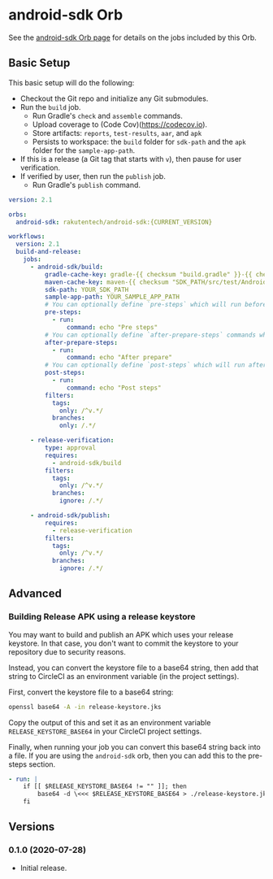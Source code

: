 # android-sdk Orb

See the [android-sdk Orb page](https://circleci.com/orbs/registry/orb/rakutentech/android-sdk) for details on the jobs included by this Orb.

## Basic Setup

This basic setup will do the following:
- Checkout the Git repo and initialize any Git submodules.
- Run the `build` job.
    - Run Gradle's `check` and `assemble` commands.
    - Upload coverage to (Code Cov)(https://codecov.io).
    - Store artifacts: `reports`, `test-results`, `aar`, and `apk`
    - Persists to workspace: the `build` folder for `sdk-path` and the `apk` folder for the `sample-app-path`.
- If this is a release (a Git tag that starts with `v`), then pause for user verification.
- If verified by user, then run the `publish` job.
    - Run Gradle's `publish` command.

```yml
version: 2.1

orbs:
  android-sdk: rakutentech/android-sdk:{CURRENT_VERSION}

workflows:
  version: 2.1
  build-and-release:
    jobs:
      - android-sdk/build:
          gradle-cache-key: gradle-{{ checksum "build.gradle" }}-{{ checksum "YOUR_SDK_PATH/build.gradle" }}
          maven-cache-key: maven-{{ checksum "SDK_PATH/src/test/AndroidManifest.xml" }}
          sdk-path: YOUR_SDK_PATH
          sample-app-path: YOUR_SAMPLE_APP_PATH
          # You can optionally define `pre-steps` which will run before any other steps in the job.
          pre-steps:
            - run:
                command: echo "Pre steps"
          # You can optionally define `after-prepare-steps` commands which will run after the project has been checked out and the Gradle dependencies have been downloaded
          after-prepare-steps:
            - run:
                command: echo "After prepare"
          # You can optionally define `post-steps` which will run after all other steps in the job have completed.
          post-steps:
            - run:
                command: echo "Post steps"
          filters:
            tags:
              only: /^v.*/
            branches:
              only: /.*/

      - release-verification:
          type: approval
          requires:
            - android-sdk/build
          filters:
            tags:
              only: /^v.*/
            branches:
              ignore: /.*/

      - android-sdk/publish:
          requires:
            - release-verification
          filters:
            tags:
              only: /^v.*/
            branches:
              ignore: /.*/
```

## Advanced

### Building Release APK using a release keystore

You may want to build and publish an APK which uses your release keystore. In that case, you don't want to commit the keystore to your repository due to security reasons.

Instead, you can convert the keystore file to a base64 string, then add that string to CircleCI as an environment variable (in the project settings).

First, convert the keystore file to a base64 string:

```bash
openssl base64 -A -in release-keystore.jks
```

Copy the output of this and set it as an environment variable `RELEASE_KEYSTORE_BASE64` in your CircleCI project settings.

Finally, when running your job you can convert this base64 string back into a file. If you are using the `android-sdk` orb, then you can add this to the pre-steps section.

```yml
- run: |
    if [[ $RELEASE_KEYSTORE_BASE64 != "" ]]; then
        base64 -d \<<< $RELEASE_KEYSTORE_BASE64 > ./release-keystore.jks
    fi
```

## Versions

### 0.1.0 (2020-07-28)

- Initial release.
